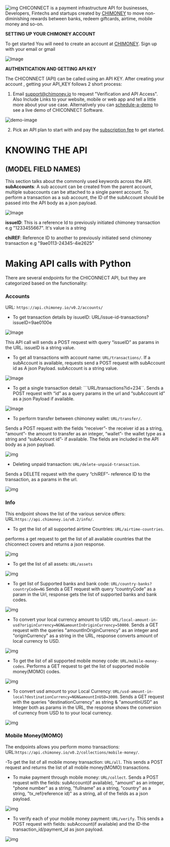 ![img](images/header-image.png)
CHICONNECT is a payment infrastructure API for businesses, Developers, Fintechs and startups created by [CHIMONEY](https://chimoney.io) to move non-diminishing rewards between banks, redeem giftcards, airtime, mobile money and so-on.


<b>SETTING UP YOUR CHIMONEY ACCOUNT</b>

To get started You will need to create an account at [CHIMONEY](https://chimoney.io). Sign up with your email or gmail


![Image](images/main.png)


<b>AUTHENTICATION AND GETTING API KEY</b>

The CHICONNECT (API) can be called using an API KEY. After creating your account , getting your API_KEY follows 2 short process:
1. Email [support@chimoney.io](support@chimoney.io) to request "Verification and API Access". Also Include Links to your website, mobile or web app and tell a little more about your use case. Alternatively you can [schedule-a-demo](https://www.chimoney.io/book-a-demo) to see a live demo of CHICONNECT Software.


![demo-image](images/demo.png)

2. Pick an API plan to start with and pay the [subscription fee](https://www.chimoney.io/pricing) to get started.

# KNOWING THE API 
## (MODEL FIELD NAMES)
This section talks about the commonly used keywords across  the API.
<b>subAccounts</b>: A sub account can be created from the parent account, multiple subaccounts can be attached to a single parent account. To perform a transaction as a sub account, the ID of the subAccount should be passed into the API body as a json payload.


![Image](images/sub.png)

<b>issueID</b>: This is a reference Id to previously initiated chimoney transaction e.g "1233455667". It's value is a string

<b>chiREF</b>: Reference ID to another to previously initiated send chimoney transaction e.g "9ae0113-24345-4ie2625"

# Making API calls with Python
There are several endpoints for the CHICONNECT API, but they are categorized based on the functionality:

### Accounts
URL:  ```https://api.chimoney.io/v0.2/accounts/```
- To get transaction details by isuueID: URL/issue-id-transactions?issueID=9ae0100e

![Image](images/issue.png)

This API call will sends a POST request with query “issueID” as params in the URL. issueID is a string value.

- To get all transactions with account name: ```URL/transactions/```.
If a subAccount is available, requests send a POST request with subAccount id as A json Payload. subAccount is a string value.

![Image](images/transaction.png)

- To get a single transaction detail: ```URL/transactions?id=234``.
Sends a POST request with “id” as a query params in the url and “subAccount id” as a json Payload if available.

![Image](images/transaction_id.png)


- To perform transfer between chimoney wallet: ```URL/transfer/```.

Sends a POST request with the fields “receiver”- the receiver id as a string, “amount”- the amount to transfer as an integer, “wallet”- the wallet type as a string and “subAccount id”- if available. The fields are included in the API body as a json payload.

![img](images/transfer.png)

- Deleting unpaid transaction: ```URL/delete-unpaid-transaction```.

Sends a DELETE request with the query “chiREF”- reference ID to the transaction, as a params in the url.

![img](images/delete.png)

### Info
This endpoint shows the list of the various service offers: URL:```https://api.chimoney.io/v0.2/info/```.

- To get the list of all supported airtime Countries: ```URL/airtime-countries```.
 
 performs a get request to get the list of all available countries that the chiconnect covers and returns a json response.
 
 ![img](images/responseAirtime.png)
 
 - To get the list of all assets: ```URL/assets```
 
 ![img](images/responseAsset.png)
 
 - To get list of Supported banks and bank code: ```URL/country-banks?countryCode=NG```
 Sends a GET request with query “countryCode” as a param in the Url, response gets the list of supported banks and bank codes.
 
 ![img](images/responseBankCode.png)
 
 - To convert your local currency amount to USD: ```URL/local-amount-in-usd?originCurrency=NGN&amountInOriginCurrency=50000```.
 Sends a GET request with the queries "amountInOriginCurrency" as an integer and "originCurrency" as a string in the URL, response converts amount of local currency to USD.
 
 ![img](images/responsetoUSD.png)
 
 - To get the list of all supported mobile money code: ```URL/mobile-money-codes```.
 Performs a GET request to get the list of supported mobile money(MOMO) codes.
 
 ![img](images/responsemomo.png)
 
 - To convert usd amount to your Local Currency: ```URL/usd-amount-in-local?destinationCurrency=NGN&amountInUSD=3000```.
 Sends a GET request with the queries "destinationCurrency" as string & "amountInUSD" as Integer both as params in the URL, the response shows the conversion of currency from USD to to your local currency.
 
 ![img](images/responseLocal.png)
 
 
 ### Mobile Money(MOMO)
 The endpoints allows you perform momo transactions: URL:```https://api.chimoney.io/v0.2/collections/mobile-money/```.
 
 -To get the list of all mobile money transaction: ```URL/all```.
 This sends a POST request and returns the list of all mobile money(MOMO) transactions.
 
- To make payment through mobile money: ```URL/collect```.
Sends a POST request with the fields: subAccount(if available), "amount" as an integer, "phone number" as a string, "fullname" as a string, "country" as a string, "tx_ref(reference id)" as a string, all of the fields as a json payload.


![img](momo.png)

- To verify each of your mobile money payment: ```URL/verify```.
 This sends a POST request with fields: subAccount(if available) and the ID-the transaction_id/payment_id as json payload.
 
 
 ![img](images/verify.png)
 
